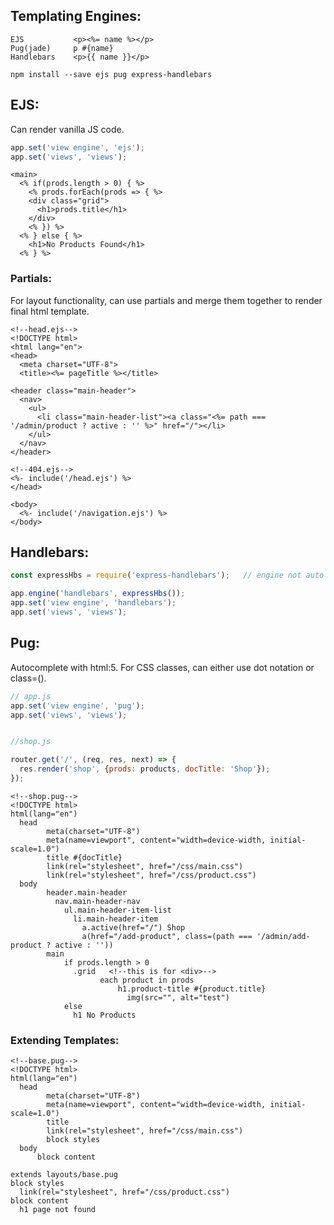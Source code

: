 ## Templating Engines:
```
EJS           <p><%= name %></p>
Pug(jade)     p #{name}
Handlebars    <p>{{ name }}</p>

npm install --save ejs pug express-handlebars
```
## EJS:
Can render vanilla JS code.
```javascript
app.set('view engine', 'ejs');
app.set('views', 'views');
```
```ejs
<main>
  <% if(prods.length > 0) { %>
    <% prods.forEach(prods => { %>
    <div class="grid">
      <h1>prods.title</h1>
    </div>
    <% }) %>
  <% } else { %>
    <h1>No Products Found</h1>
  <% } %>
```

### Partials:
For layout functionality, can use partials and merge them together to render final html template. 
```ejs
<!--head.ejs-->
<!DOCTYPE html>
<html lang="en">
<head>
  <meta charset="UTF-8">
  <title><%= pageTitle %></title>
```
```ejs
<header class="main-header">
  <nav>
    <ul>
      <li class="main-header-list"><a class="<%= path === '/admin/product ? active : '' %>" href="/"></li>
    </ul>
  </nav>
</header>
```

```ejs
<!--404.ejs-->
<%- include('/head.ejs') %>
</head>

<body>
  <%- include('/navigation.ejs') %>
</body>
```

## Handlebars:
```javascript
const expressHbs = require('express-handlebars');   // engine not auto installed by express

app.engine('handlebars', expressHbs());
app.set('view engine', 'handlebars');
app.set('views', 'views');
```

## Pug:
Autocomplete with html:5. For CSS classes, can either use dot notation or class=().

```javascript
// app.js
app.set('view engine', 'pug');
app.set('views', 'views');


//shop.js

router.get('/', (req, res, next) => {
  res.render('shop', {prods: products, docTitle: 'Shop'});
});
```

```pug
<!--shop.pug-->
<!DOCTYPE html>
html(lang="en")
  head
        meta(charset="UTF-8")
        meta(name=viewport", content="width=device-width, initial-scale=1.0")
        title #{docTitle}
        link(rel="stylesheet", href="/css/main.css")
        link(rel="stylesheet", href="/css/product.css")
  body
        header.main-header
          nav.main-header-nav
            ul.main-header-item-list
              li.main-header-item
                a.active(href="/") Shop
                a(href="/add-product", class=(path === '/admin/add-product ? active : ''))
        main
            if prods.length > 0
              .grid   <!--this is for <div>-->
                    each product in prods
                        h1.product-title #{product.title}
                          img(src="", alt="test")
            else
              h1 No Products
```

### Extending Templates:
```pug
<!--base.pug-->
<!DOCTYPE html>
html(lang="en")
  head
        meta(charset="UTF-8")
        meta(name=viewport", content="width=device-width, initial-scale=1.0")
        title 
        link(rel="stylesheet", href="/css/main.css")
        block styles
  body
      block content
```
```pug
extends layouts/base.pug
block styles
  link(rel="stylesheet", href="/css/product.css")
block content
  h1 page not found
```
